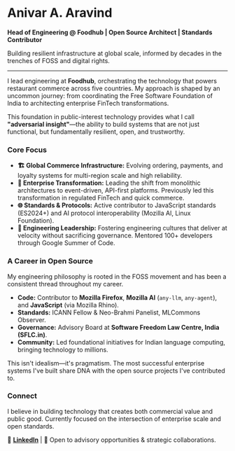 # Anivar A. Aravind

**Head of Engineering @ Foodhub | Open Source Architect | Standards Contributor**

Building resilient infrastructure at global scale, informed by decades in the trenches of FOSS and digital rights.

---

I lead engineering at **Foodhub**, orchestrating the technology that powers restaurant commerce across five countries. My approach is shaped by an uncommon journey: from coordinating the Free Software Foundation of India to architecting enterprise FinTech transformations.

This foundation in public-interest technology provides what I call **"adversarial insight"**—the ability to build systems that are not just functional, but fundamentally resilient, open, and trustworthy.

### Core Focus

*   **🏗️ Global Commerce Infrastructure:** Evolving ordering, payments, and loyalty systems for multi-region scale and high reliability.
*   **🔄 Enterprise Transformation:** Leading the shift from monolithic architectures to event-driven, API-first platforms. Previously led this transformation in regulated FinTech and quick commerce.
*   **🌐 Standards & Protocols:** Active contributor to JavaScript standards (ES2024+) and AI protocol interoperability (Mozilla AI, Linux Foundation).
*   **👥 Engineering Leadership:** Fostering engineering cultures that deliver at velocity without sacrificing governance. Mentored 100+ developers through Google Summer of Code.

### A Career in Open Source

My engineering philosophy is rooted in the FOSS movement and has been a consistent thread throughout my career.

*   **Code:** Contributor to **Mozilla Firefox**, **Mozilla AI** (`any-llm`, `any-agent`), and **JavaScript** (via Mozilla Rhino).
*   **Standards:** ICANN Fellow & Neo-Brahmi Panelist, MLCommons Observer.
*   **Governance:** Advisory Board at **Software Freedom Law Centre, India (SFLC.in)**.
*   **Community:** Led foundational initiatives for Indian language computing, bringing technology to millions.

This isn't idealism—it's pragmatism. The most successful enterprise systems I've built share DNA with the open source projects I've contributed to.

### Connect

I believe in building technology that creates both commercial value and public good. Currently focused on the intersection of enterprise scale and open standards.

🔗 **[LinkedIn](https://linkedin.com/in/anivar)** | 💬 Open to advisory opportunities & strategic collaborations.
